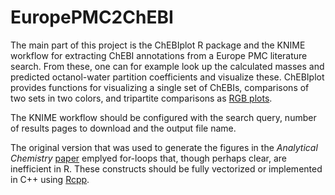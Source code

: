 # EuropePMC2ChEBI
The main part of this project is the ChEBIplot R package and the KNIME workflow for extracting ChEBI annotations from a Europe PMC literature search. From these, one can for example look up the calculated masses and predicted octanol-water partition coefficients and visualize these. ChEBIplot provides functions for visualizing a single set of ChEBIs, comparisons of two sets in two colors, and tripartite comparisons as [RGB plots](https://journals.plos.org/plosone/article?id=10.1371/journal.pone.0102903).

The KNIME workflow should be configured with the search query, number of results pages to download and the output file name.

The original version that was used to generate the figures in the *Analytical Chemistry* [paper](https://pubs.acs.org/journal/ancham) emplyed for-loops that, though perhaps clear, are inefficient in R. These constructs should be fully vectorized or implemented in C++ using [Rcpp](http://www.rcpp.org/cpp "Rcpp's homepage").
